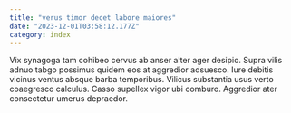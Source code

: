 ```yaml
---
title: "verus timor decet labore maiores"
date: "2023-12-01T03:58:12.177Z"
category: index
---
```

Vix synagoga tam cohibeo cervus ab anser alter ager desipio. Supra vilis adnuo tabgo possimus quidem eos at aggredior adsuesco. Iure debitis vicinus ventus absque barba temporibus.
Vilicus substantia usus verto coaegresco calculus. Casso supellex vigor ubi comburo. Aggredior ater consectetur umerus depraedor.